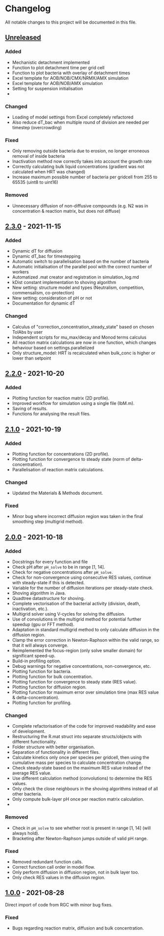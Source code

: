 # Changelog
All notable changes to this project will be documented in this file.

## [Unreleased]
### Added
- Mechanistic detachment implemented
- Function to plot detachment time per grid cell
- Function to plot bacteria with overlay of detachment times
- Excel template for AOB/NOB/CMX/NRMX/AMX simulation
- Excel template for AOB/NOB/AMX simulation
- Setting for suspension initialisation
-
### Changed
- Loading of model settings from Excel completely refactored
- Also reduce dT_bac when multiple round of division are needed per timestep (overcrowding)
### Fixed
- Only removing outside bacteria due to erosion, no longer erroneous removal of inside bacteria
- Inactivation method now correctly takes into account the growth rate
- Correctly calculating bulk liquid concentrations (gradient was not calculated when HRT was changed)
- Increase maximum possible number of bacteria per gridcell from 255 to 65535 (uint8 to uint16)
### Removed
- Unnecessary diffusion of non-diffusive compounds (e.g. N2 was in concentration & reaction matrix, but does not diffuse)

## [2.3.0] - 2021-11-15
### Added
- Dynamic dT for diffusion
- Dynamic dT_bac for timestepping
- Automatic switch to parallelisation based on the number of bacteria
- Automatic initialisation of the parallel pool with the correct number of workers
- Automatized .mat creator and registration in simulation_log.md
- kDist constant implementation to shoving algorithm
- New setting: structure model and types (Neutralism, competition, commensalism, co-protection)
- New setting: consideration of pH or not
- Documentation for dynamic dT
### Changed
- Calculus of "correction_concentration_steady_state" based on chosen TolAbs by user
- Independent scripts for mu_max/decay and Monod terms calculus
- All reaction matrix calculations are now in one function, which changes behaviour based on settings.parallelized
- Only structure_model: HRT is recalculated when bulk_conc is higher or lower than setpoint


## [2.2.0] - 2021-10-20
### Added
- Plotting function for reaction matrix (2D profile).
- Improved workflow for simulation using a single file (IbM.m).
- Saving of results.
- Functions for analysing the result files.


## [2.1.0] - 2021-10-19
### Added
- Plotting function for concentrations (2D profile).
- Plotting function for convergence to steady state (norm of delta-concentration).
- Parallelisation of reaction matrix calculations.

### Changed
- Updated the Materials & Methods document.

### Fixed
- Minor bug where incorrect diffusion region was taken in the final smoothing step (multigrid method).


## [2.0.0] - 2021-10-18
### Added
- Docstrings for every function and file
- Check pH after `pH_solve` to be in range [1, 14].
- Check for negative concentrations after `pH_solve`.
- Check for non-convergence using consecutive RES values, continue with steady-state if this is detected.
- Variable for the number of diffusion iterations per steady-state check.
- Shoving algorithm in Java.
- Quadtree datastructure for shoving.
- Complete vectorisation of the bacterial activity (division, death, inactivation, etc.).
- Multigrid solver using V-cycles for solving the diffusion.
- Use of convolutions in the multigrid method for potential further speedup (gpu or FFT method).
- Adaptation in standard multigrid method to only calculate diffusion in the diffusion region.
- Clamp the error correction in Newton-Raphson within the valid range, so that it will always converge.
- Reimplemented the focus-region (only solve smaller domain) for significant speed-up.
- Build-in profiling option.
- Debug warnings for negative concentrations, non-convergence, etc.
- Plotting function for bacteria.
- Plotting function for bulk concentration.
- Plotting function for convergence to steady state (RES value).
- Plotting function for diffusion region.
- Plotting function for maximum error over simulation time (max RES value & delta-concentration).
- Plotting function for profiling.

### Changed
- Complete refactorisation of the code for improved readability and ease of development.
- Restructuring the R.mat struct into separate structs/objects with different functionality.
- Folder structure with better organisation.
- Separation of functionality in different files.
- Calculate kinetics only once per species per gridcell, then using the cumulative mass per species to calculate concentration change.
- Check steady-state based on the maximum RES value instead of the average RES value.
- Use different calculation method (convolutions) to determine the RES values.
- Only check the close neighbours in the shoving algorithms instead of all other bacteria.
- Only compute bulk-layer pH once per reaction matrix calculation.
- 
### Removed
- Check in `pH_solve` to see whether root is present in range [1, 14] (will always hold).
- Bracketing after Newton-Raphson jumps outside of valid pH range.

### Fixed
- Removed redundant function calls.
- Correct function call order in model flow.
- Only perform diffusion in diffusion region, not in bulk layer too.
- Only check RES values in the diffusion region. 


## [1.0.0] - 2021-08-28
Direct import of code from RGC with minor bug fixes.

### Fixed
- Bugs regarding reaction matrix, diffusion and bulk concentration.



[Unreleased]: https://github.com/Computational-Platform-IbM/IbM/compare/v2.3.0...development
[2.3.0]: https://github.com/Computational-Platform-IbM/IbM/compare/v2.2.0...v2.3.0
[2.2.0]: https://github.com/Computational-Platform-IbM/IbM/compare/v2.1.0...v2.2.0
[2.1.0]: https://github.com/Computational-Platform-IbM/IbM/compare/v2.0.0...v2.1.0
[2.0.0]: https://github.com/Computational-Platform-IbM/IbM/releases/tag/v2.0.0
[1.0.0]: https://github.com/Computational-Platform-IbM/IbM/releases/tag/v1.0.0
